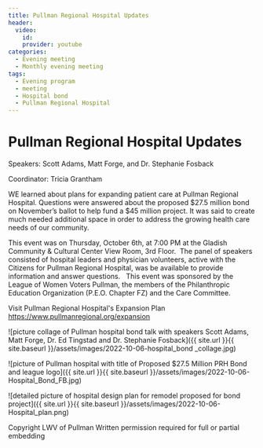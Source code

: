 ```yaml
---
title: Pullman Regional Hospital Updates
header:
  video:
    id:
    provider: youtube
categories:
  - Evening meeting
  - Monthly evening meeting
tags:
  - Evening program
  - meeting
  - Hospital bond
  - Pullman Regional Hospital
---
```

  
  # Pullman Regional Hospital Updates
  
  Speakers: Scott Adams, Matt Forge, and Dr. Stephanie Fosback
  
  Coordinator: Tricia Grantham
  
  WE learned about plans for expanding patient care at Pullman Regional Hospital. Questions were answered about the proposed $27.5 million bond on November’s ballot to help fund a $45 million project. It was said to create much needed additional space in order to address the growing health care needs of our community.
 
This event was on Thursday, October 6th, at 7:00 PM at the Gladish Community & Cultural Center View Room, 3rd Floor.  The panel of speakers consisted of hospital leaders and physician volunteers, active with the Citizens for Pullman Regional Hospital, was be available to provide information and answer questions.
 
This event was sponsored by the League of Women Voters Pullman, the members of the Philanthropic Education Organization (P.E.O. Chapter FZ) and the Care Committee.

Visit Pullman Regional Hospital's Expansion Plan https://www.pullmanregional.org/expansion

![picture collage of Pullman hospital bond talk with speakers Scott Adams, Matt Forge, Dr. Ed Tingstad and Dr. Stephanie Fosback]({{ site.url }}{{ site.baseurl }}/assets/images/2022-10-06-hospital_bond _collage.jpg)

![picture of Pullman hospital with title of Proposed $27.5 Million PRH Bond and league logo]({{ site.url }}{{ site.baseurl }}/assets/images/2022-10-06-Hospital_Bond_FB.jpg)

  
![detailed picture of hospital design plan for remodel proposed for bond project]({{ site.url }}{{ site.baseurl }}/assets/images/2022-10-06-Hospital_plan.png)


Copyright LWV of Pullman
Written permission required for full or partial embedding

<!---change the title to whatever you want the post to be titled
change the ID out to the end of the youtube link https://youtu.be/r61ARK4Qv9c -->
